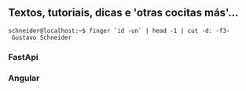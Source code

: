 ## Textos, tutoriais, dicas e 'otras cocitas más'...
```console
schneider@localhost:~$ finger `id -un` | head -1 | cut -d: -f3-
 Gustavo Schneider
```
### FastApi

### Angular


